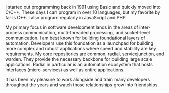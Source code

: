 I started out programming back in 1991 using Basic and quickly moved into C/C++.  These days I can program in over 10 languages, but my favorite by far is C++.  I also program regularly in JavaScript and PHP.

My primary focus in software development lands in the areas of inter-process communication, multi-threaded processing, and socket-level communication.  I am best known for building foundational layers of automation.  Developers use this foundation as a launchpad for building more complex and robust applications where speed and stability are key requirements.  My core repositories are common, radial, servicejunction, and warden.  They provide the necessary backbone for building large scale applications.  Radial in particular is an automation ecosystem that hosts interfaces (micro-services) as well as entire applications.

It has been my pleasure to work alongside and train many developers throughout the years and watch those relationships grow into friendships.

